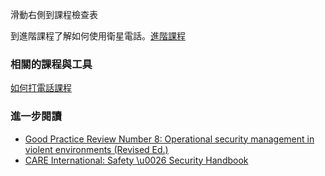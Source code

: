 [Title]: # (現在怎樣?)
[Difficulty]: # (初學者)
[Order]: # (11)

滑動右側到課程檢查表

到進階課程了解如何使用衛星電話。[進階課程](umbrella://lesson/radios-and-satellite-phones/1)

### 相關的課程與工具
[如何打電話課程](umbrella://lesson/making-a-call)

### 進一步閱讀
* [Good Practice Review Number 8: Operational security management in violent environments (Revised Ed.)](www.odihpn.org/download/gpr_8_revised2pdf)
* [CARE International: Safety \\u0026 Security Handbook](ngolearning.org/courses/availablecourses/CARE%20Safety%20Course/Shared%20Documents/English_CARE_International_Safety_and_Security_Handbook.pdf)